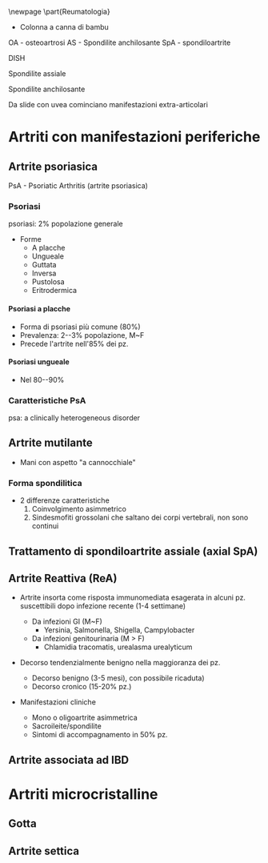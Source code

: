 \newpage
\part{Reumatologia}

<!-- Mon Dec 13 16:37:08 CET 2021 --> 


- Colonna a canna di bambu


OA - osteoartrosi
AS - Spondilite anchilosante
SpA - spondiloartrite

DISH


Spondilite assiale

Spondilite anchilosante

Da slide con uvea cominciano manifestazioni extra-articolari

# Artriti con manifestazioni periferiche

## Artrite psoriasica

PsA - Psoriatic Arthritis (artrite psoriasica)

### Psoriasi
psoriasi: 2% popolazione generale

- Forme
	- A placche
	- Ungueale
	- Guttata
	- Inversa
	- Pustolosa
	- Eritrodermica

#### Psoriasi a placche
- Forma di psoriasi più comune (80%)
- Prevalenza: 2--3% popolazione, M~F
- Precede l'artrite nell'85% dei pz.


#### Psoriasi ungueale
- Nel 80--90% 

### Caratteristiche PsA
psa: a clinically heterogeneous disorder


## Artrite mutilante
- Mani con aspetto "a cannocchiale"

### Forma spondilitica
- 2 differenze caratteristiche
	1. Coinvolgimento asimmetrico
	2. Sindesmofiti grossolani che saltano dei corpi vertebrali, non sono continui

## Trattamento di spondiloartrite assiale (axial SpA)

## Artrite Reattiva (ReA)
- Artrite insorta come risposta immunomediata esagerata in alcuni pz. suscettibili dopo infezione recente (1-4 settimane)
	- Da infezioni GI (M~F)
		- Yersinia, Salmonella, Shigella, Campylobacter
	- Da infezioni genitourinaria (M > F)
		- Chlamidia tracomatis, urealasma urealyticum
- Decorso tendenzialmente benigno nella maggioranza dei pz.
	- Decorso benigno (3-5 mesi), con possibile ricaduta)
	- Decorso cronico (15-20% pz.)

- Manifestazioni cliniche
	- Mono o oligoartrite asimmetrica
	- Sacroileite/spondilite
	- Sintomi di accompagnamento in 50% pz.

## Artrite associata ad IBD

# Artriti microcristalline

## Gotta

## Artrite settica
